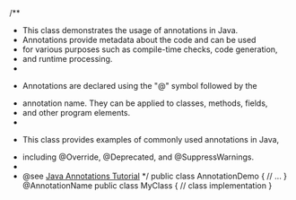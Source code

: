 /**
 * This class demonstrates the usage of annotations in Java.
 * Annotations provide metadata about the code and can be used
 * for various purposes such as compile-time checks, code generation,
 * and runtime processing.
 *
 * <p>Annotations are declared using the "@" symbol followed by the
 * annotation name. They can be applied to classes, methods, fields,
 * and other program elements.
 *
 * <p>This class provides examples of commonly used annotations in Java,
 * including @Override, @Deprecated, and @SuppressWarnings.
 *
 * @see <a href="https://docs.oracle.com/javase/tutorial/java/annotations/">Java Annotations Tutorial</a>
 */
public class AnnotationDemo {
    // ...
}
@AnnotationName
public class MyClass {
    // class implementation
}
